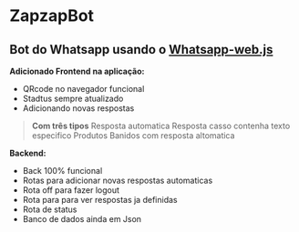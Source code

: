 # ZapzapBot
## Bot do Whatsapp usando o [Whatsapp-web.js](https://wwebjs.dev/)

**Adicionado Frontend na aplicação:**

- QRcode no navegador funcional
- Stadtus sempre atualizado 
- Adicionando novas respostas
 >**Com três tipos**
 >Resposta automatica
 >Resposta casso contenha texto especifico
 >Produtos Banidos com resposta altomatica


**Backend:**

- Back 100% funcional
- Rotas para adicionar novas respostas automaticas
- Rota off para fazer logout
- Rota para para ver respostas ja definidas
- Rota de status 
- Banco de dados ainda em Json




